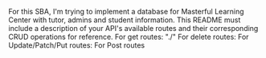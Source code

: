 For this SBA, I'm trying to implement a database for Masterful Learning Center with tutor, admins and student information. 
This README must include a description of your API's available routes and their corresponding CRUD operations for reference.
For get routes: "./"
For delete routes:
For Update/Patch/Put routes:
For Post routes